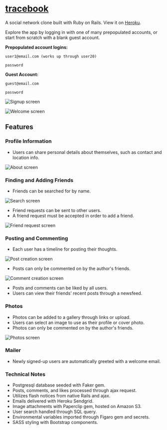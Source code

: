# [tracebook](http://tracebook.herokuapp.com/)

A social network clone built with Ruby on Rails. View it on [Heroku](http://tracebook.herokuapp.com/).

Explore the app by logging in with one of many prepopulated accounts, or start from scratch with a blank guest account.

**Prepopulated account logins:**

```
user1@email.com (works up through user20)

password
```

**Guest Account:**

```
guest@email.com

password
```

![Signup screen](https://github.com/blackwright/tracebook/blob/master/screenshots/signup.jpg?raw=true)

![Welcome screen](https://github.com/blackwright/tracebook/blob/master/screenshots/welcome.jpg?raw=true)

## Features

### Profile Information

- Users can share personal details about themselves, such as contact and location info.

![About screen](https://github.com/blackwright/tracebook/blob/master/screenshots/profile.jpg?raw=true)

### Finding and Adding Friends

- Friends can be searched for by name.

![Search screen](https://github.com/blackwright/tracebook/blob/master/screenshots/search.jpg?raw=true)

- Friend requests can be sent to other users.
- A friend request must be accepted in order to add a friend.

![Friend request screen](https://github.com/blackwright/tracebook/blob/master/screenshots/friends.jpg?raw=true)

### Posting and Commenting

- Each user has a timeline for posting their thoughts.

![Post creation screen](https://github.com/blackwright/tracebook/blob/master/screenshots/create-post.jpg?raw=true)

- Posts can only be commented on by the author's friends.

![Comment creation screen](https://github.com/blackwright/tracebook/blob/master/screenshots/post-comment.jpg?raw=true)

- Posts and comments can be liked by all users.
- Users can view their friends' recent posts through a newsfeed.

### Photos

- Photos can be added to a gallery through links or upload.
- Users can select an image to use as their profile or cover photo.
- Photos can only be commented on by the author's friends.

![Photos screen](https://github.com/blackwright/tracebook/blob/master/screenshots/photos.jpg?raw=true)

### Mailer

- Newly signed-up users are automatically greeted with a welcome email.

### Technical Notes

- Postgresql database seeded with Faker gem.
- Posts, comments, and likes processed through ajax request.
- Utilizes flash notices from native Rails and ajax.
- Emails delivered with Heroku Sendgrid.
- Image attachments with Paperclip gem, hosted on Amazon S3.
- User search handled through SQL query.
- Environmental variables imported through Figaro gem and secrets.
- SASS styling with Bootstrap components.
